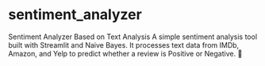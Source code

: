 # sentiment_analyzer
Sentiment Analyzer Based on Text Analysis A simple sentiment analysis tool built with Streamlit and Naive Bayes. It processes text data from IMDb, Amazon, and Yelp to predict whether a review is Positive or Negative. 🚀
